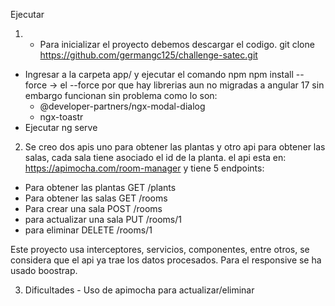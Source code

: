 Ejecutar

1. - Para inicializar el proyecto debemos descargar el codigo. 
  git clone https://github.com/germangc125/challenge-satec.git
- Ingresar a la carpeta app/ y ejecutar el comando npm npm install --force ->  el --force por que hay librerias aun no migradas a angular 17 sin embargo funcionan sin problema como lo son: 
  * @developer-partners/ngx-modal-dialog 
  * ngx-toastr
- Ejecutar ng serve 

2. Se creo dos apis uno para obtener las plantas y otro api para obtener las salas, cada sala tiene asociado el id de la planta.
el api esta en:  https://apimocha.com/room-manager
y tiene 5 endpoints:
  - Para obtener las plantas GET 	/plants
  - Para obtener las salas GET 	/rooms
  - Para crear una sala POST /rooms
  - para actualizar una sala PUT /rooms/1
  - para eliminar DELETE 	/rooms/1


  Este proyecto usa interceptores, servicios, componentes, entre otros, se considera que el api ya trae los datos procesados.
  Para el responsive se ha usado boostrap.


  3. Dificultades - Uso de apimocha para actualizar/eliminar



